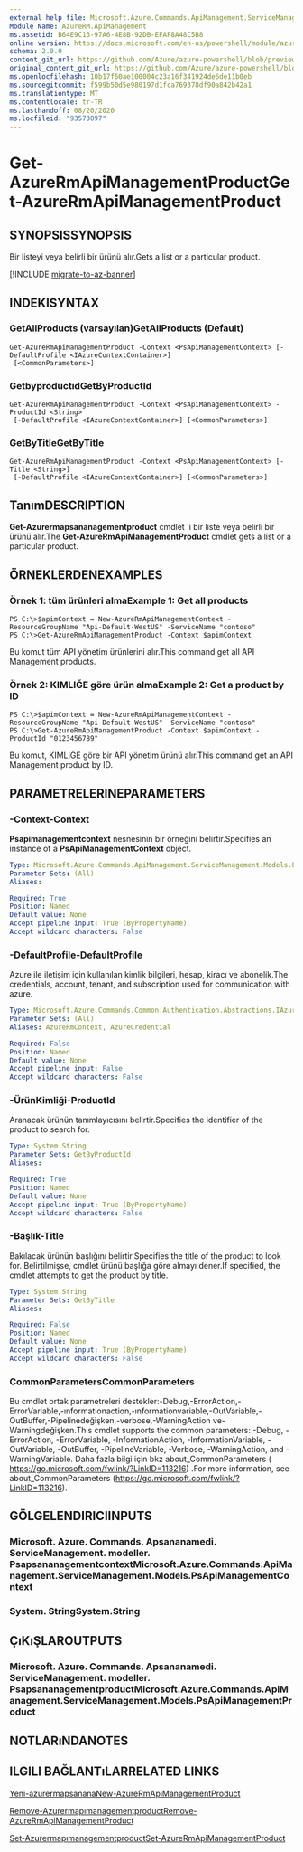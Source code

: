 ```yaml
---
external help file: Microsoft.Azure.Commands.ApiManagement.ServiceManagement.dll-Help.xml
Module Name: AzureRM.ApiManagement
ms.assetid: B64E9C13-97A6-4E8B-92DB-EFAF8A48C5B8
online version: https://docs.microsoft.com/en-us/powershell/module/azurerm.apimanagement/get-azurermapimanagementproduct
schema: 2.0.0
content_git_url: https://github.com/Azure/azure-powershell/blob/preview/src/ResourceManager/ApiManagement/Commands.ApiManagement/help/Get-AzureRmApiManagementProduct.md
original_content_git_url: https://github.com/Azure/azure-powershell/blob/preview/src/ResourceManager/ApiManagement/Commands.ApiManagement/help/Get-AzureRmApiManagementProduct.md
ms.openlocfilehash: 10b17f60ae100004c23a16f341924de6de11b0eb
ms.sourcegitcommit: f599b50d5e980197d1fca769378df90a842b42a1
ms.translationtype: MT
ms.contentlocale: tr-TR
ms.lasthandoff: 08/20/2020
ms.locfileid: "93573097"
---
```

# <span data-ttu-id="c460f-101">Get-AzureRmApiManagementProduct</span><span class="sxs-lookup"><span data-stu-id="c460f-101">Get-AzureRmApiManagementProduct</span></span>

## <span data-ttu-id="c460f-102">SYNOPSIS</span><span class="sxs-lookup"><span data-stu-id="c460f-102">SYNOPSIS</span></span>
<span data-ttu-id="c460f-103">Bir listeyi veya belirli bir ürünü alır.</span><span class="sxs-lookup"><span data-stu-id="c460f-103">Gets a list or a particular product.</span></span>

[!INCLUDE [migrate-to-az-banner](../../includes/migrate-to-az-banner.md)]

## <span data-ttu-id="c460f-104">INDEKI</span><span class="sxs-lookup"><span data-stu-id="c460f-104">SYNTAX</span></span>

### <span data-ttu-id="c460f-105">GetAllProducts (varsayılan)</span><span class="sxs-lookup"><span data-stu-id="c460f-105">GetAllProducts (Default)</span></span>
```
Get-AzureRmApiManagementProduct -Context <PsApiManagementContext> [-DefaultProfile <IAzureContextContainer>]
 [<CommonParameters>]
```

### <span data-ttu-id="c460f-106">Getbyproductıd</span><span class="sxs-lookup"><span data-stu-id="c460f-106">GetByProductId</span></span>
```
Get-AzureRmApiManagementProduct -Context <PsApiManagementContext> -ProductId <String>
 [-DefaultProfile <IAzureContextContainer>] [<CommonParameters>]
```

### <span data-ttu-id="c460f-107">GetByTitle</span><span class="sxs-lookup"><span data-stu-id="c460f-107">GetByTitle</span></span>
```
Get-AzureRmApiManagementProduct -Context <PsApiManagementContext> [-Title <String>]
 [-DefaultProfile <IAzureContextContainer>] [<CommonParameters>]
```

## <span data-ttu-id="c460f-108">Tanım</span><span class="sxs-lookup"><span data-stu-id="c460f-108">DESCRIPTION</span></span>
<span data-ttu-id="c460f-109">**Get-Azurermapsananagementproduct** cmdlet 'i bir liste veya belirli bir ürünü alır.</span><span class="sxs-lookup"><span data-stu-id="c460f-109">The **Get-AzureRmApiManagementProduct** cmdlet gets a list or a particular product.</span></span>

## <span data-ttu-id="c460f-110">ÖRNEKLERDEN</span><span class="sxs-lookup"><span data-stu-id="c460f-110">EXAMPLES</span></span>

### <span data-ttu-id="c460f-111">Örnek 1: tüm ürünleri alma</span><span class="sxs-lookup"><span data-stu-id="c460f-111">Example 1: Get all products</span></span>
```
PS C:\>$apimContext = New-AzureRmApiManagementContext -ResourceGroupName "Api-Default-WestUS" -ServiceName "contoso"
PS C:\>Get-AzureRmApiManagementProduct -Context $apimContext
```

<span data-ttu-id="c460f-112">Bu komut tüm API yönetim ürünlerini alır.</span><span class="sxs-lookup"><span data-stu-id="c460f-112">This command get all API Management products.</span></span>

### <span data-ttu-id="c460f-113">Örnek 2: KIMLIĞE göre ürün alma</span><span class="sxs-lookup"><span data-stu-id="c460f-113">Example 2: Get a product by ID</span></span>
```
PS C:\>$apimContext = New-AzureRmApiManagementContext -ResourceGroupName "Api-Default-WestUS" -ServiceName "contoso"
PS C:\>Get-AzureRmApiManagementProduct -Context $apimContext -ProductId "0123456789"
```

<span data-ttu-id="c460f-114">Bu komut, KIMLIĞE göre bir API yönetim ürünü alır.</span><span class="sxs-lookup"><span data-stu-id="c460f-114">This command get an API Management product by ID.</span></span>

## <span data-ttu-id="c460f-115">PARAMETRELERINE</span><span class="sxs-lookup"><span data-stu-id="c460f-115">PARAMETERS</span></span>

### <span data-ttu-id="c460f-116">-Context</span><span class="sxs-lookup"><span data-stu-id="c460f-116">-Context</span></span>
<span data-ttu-id="c460f-117">**Psapimanagementcontext** nesnesinin bir örneğini belirtir.</span><span class="sxs-lookup"><span data-stu-id="c460f-117">Specifies an instance of a **PsApiManagementContext** object.</span></span>

```yaml
Type: Microsoft.Azure.Commands.ApiManagement.ServiceManagement.Models.PsApiManagementContext
Parameter Sets: (All)
Aliases:

Required: True
Position: Named
Default value: None
Accept pipeline input: True (ByPropertyName)
Accept wildcard characters: False
```

### <span data-ttu-id="c460f-118">-DefaultProfile</span><span class="sxs-lookup"><span data-stu-id="c460f-118">-DefaultProfile</span></span>
<span data-ttu-id="c460f-119">Azure ile iletişim için kullanılan kimlik bilgileri, hesap, kiracı ve abonelik.</span><span class="sxs-lookup"><span data-stu-id="c460f-119">The credentials, account, tenant, and subscription used for communication with azure.</span></span>

```yaml
Type: Microsoft.Azure.Commands.Common.Authentication.Abstractions.IAzureContextContainer
Parameter Sets: (All)
Aliases: AzureRmContext, AzureCredential

Required: False
Position: Named
Default value: None
Accept pipeline input: False
Accept wildcard characters: False
```

### <span data-ttu-id="c460f-120">-ÜrünKimliği</span><span class="sxs-lookup"><span data-stu-id="c460f-120">-ProductId</span></span>
<span data-ttu-id="c460f-121">Aranacak ürünün tanımlayıcısını belirtir.</span><span class="sxs-lookup"><span data-stu-id="c460f-121">Specifies the identifier of the product to search for.</span></span>

```yaml
Type: System.String
Parameter Sets: GetByProductId
Aliases:

Required: True
Position: Named
Default value: None
Accept pipeline input: True (ByPropertyName)
Accept wildcard characters: False
```

### <span data-ttu-id="c460f-122">-Başlık</span><span class="sxs-lookup"><span data-stu-id="c460f-122">-Title</span></span>
<span data-ttu-id="c460f-123">Bakılacak ürünün başlığını belirtir.</span><span class="sxs-lookup"><span data-stu-id="c460f-123">Specifies the title of the product to look for.</span></span>
<span data-ttu-id="c460f-124">Belirtilmişse, cmdlet ürünü başlığa göre almayı dener.</span><span class="sxs-lookup"><span data-stu-id="c460f-124">If specified, the cmdlet attempts to get the product by title.</span></span>

```yaml
Type: System.String
Parameter Sets: GetByTitle
Aliases:

Required: False
Position: Named
Default value: None
Accept pipeline input: True (ByPropertyName)
Accept wildcard characters: False
```

### <span data-ttu-id="c460f-125">CommonParameters</span><span class="sxs-lookup"><span data-stu-id="c460f-125">CommonParameters</span></span>
<span data-ttu-id="c460f-126">Bu cmdlet ortak parametreleri destekler:-Debug,-ErrorAction,-ErrorVariable,-ınformationaction,-ınformationvariable,-OutVariable,-OutBuffer,-Pipelinedeğişken,-verbose,-WarningAction ve-Warningdeğişken.</span><span class="sxs-lookup"><span data-stu-id="c460f-126">This cmdlet supports the common parameters: -Debug, -ErrorAction, -ErrorVariable, -InformationAction, -InformationVariable, -OutVariable, -OutBuffer, -PipelineVariable, -Verbose, -WarningAction, and -WarningVariable.</span></span> <span data-ttu-id="c460f-127">Daha fazla bilgi için bkz about_CommonParameters ( https://go.microsoft.com/fwlink/?LinkID=113216) .</span><span class="sxs-lookup"><span data-stu-id="c460f-127">For more information, see about_CommonParameters (https://go.microsoft.com/fwlink/?LinkID=113216).</span></span>

## <span data-ttu-id="c460f-128">GÖLGELENDIRICI</span><span class="sxs-lookup"><span data-stu-id="c460f-128">INPUTS</span></span>

### <span data-ttu-id="c460f-129">Microsoft. Azure. Commands. Apsananamedi. ServiceManagement. modeller. Psapsananagementcontext</span><span class="sxs-lookup"><span data-stu-id="c460f-129">Microsoft.Azure.Commands.ApiManagement.ServiceManagement.Models.PsApiManagementContext</span></span>

### <span data-ttu-id="c460f-130">System. String</span><span class="sxs-lookup"><span data-stu-id="c460f-130">System.String</span></span>

## <span data-ttu-id="c460f-131">ÇıKıŞLAR</span><span class="sxs-lookup"><span data-stu-id="c460f-131">OUTPUTS</span></span>

### <span data-ttu-id="c460f-132">Microsoft. Azure. Commands. Apsananamedi. ServiceManagement. modeller. Psapsananagementproduct</span><span class="sxs-lookup"><span data-stu-id="c460f-132">Microsoft.Azure.Commands.ApiManagement.ServiceManagement.Models.PsApiManagementProduct</span></span>

## <span data-ttu-id="c460f-133">NOTLARıNDA</span><span class="sxs-lookup"><span data-stu-id="c460f-133">NOTES</span></span>

## <span data-ttu-id="c460f-134">ILGILI BAĞLANTıLAR</span><span class="sxs-lookup"><span data-stu-id="c460f-134">RELATED LINKS</span></span>

[<span data-ttu-id="c460f-135">Yeni-azurermapsanana</span><span class="sxs-lookup"><span data-stu-id="c460f-135">New-AzureRmApiManagementProduct</span></span>](./New-AzureRmApiManagementProduct.md)

[<span data-ttu-id="c460f-136">Remove-Azurermapımanagementproduct</span><span class="sxs-lookup"><span data-stu-id="c460f-136">Remove-AzureRmApiManagementProduct</span></span>](./Remove-AzureRmApiManagementProduct.md)

[<span data-ttu-id="c460f-137">Set-Azurermapımanagementproduct</span><span class="sxs-lookup"><span data-stu-id="c460f-137">Set-AzureRmApiManagementProduct</span></span>](./Set-AzureRmApiManagementProduct.md)


